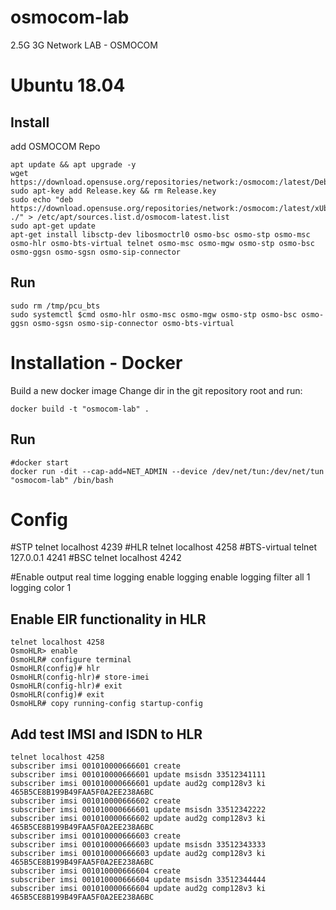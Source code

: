 # osmocom-lab
2.5G 3G Network LAB - OSMOCOM

# Ubuntu 18.04

## Install


add OSMOCOM Repo
```
apt update && apt upgrade -y
wget https://download.opensuse.org/repositories/network:/osmocom:/latest/Debian_10/Release.key
sudo apt-key add Release.key && rm Release.key
sudo echo "deb https://download.opensuse.org/repositories/network:/osmocom:/latest/xUbuntu_18.04/ ./" > /etc/apt/sources.list.d/osmocom-latest.list
sudo apt-get update
apt-get install libsctp-dev libosmoctrl0 osmo-bsc osmo-stp osmo-msc osmo-hlr osmo-bts-virtual telnet osmo-msc osmo-mgw osmo-stp osmo-bsc osmo-ggsn osmo-sgsn osmo-sip-connector
```
## Run
```
sudo rm /tmp/pcu_bts
sudo systemctl $cmd osmo-hlr osmo-msc osmo-mgw osmo-stp osmo-bsc osmo-ggsn osmo-sgsn osmo-sip-connector osmo-bts-virtual
```



# Installation - Docker

Build a new docker image
Change dir in the git repository root and run:
```
docker build -t "osmocom-lab" .
```
## Run

```
#docker start
docker run -dit --cap-add=NET_ADMIN --device /dev/net/tun:/dev/net/tun "osmocom-lab" /bin/bash
```





# Config

#STP
telnet localhost 4239
#HLR
telnet localhost 4258
#BTS-virtual
telnet 127.0.0.1 4241
#BSC
telnet localhost 4242


#Enable output real time logging
enable
logging enable
logging filter all 1
logging color 1


## Enable EIR functionality in HLR
```
telnet localhost 4258
OsmoHLR> enable
OsmoHLR# configure terminal
OsmoHLR(config)# hlr
OsmoHLR(config-hlr)# store-imei
OsmoHLR(config-hlr)# exit
OsmoHLR(config)# exit
OsmoHLR# copy running-config startup-config
```


## Add test IMSI and ISDN to HLR
```
telnet localhost 4258
subscriber imsi 001010000666601 create
subscriber imsi 001010000666601 update msisdn 33512341111
subscriber imsi 001010000666601 update aud2g comp128v3 ki 465B5CE8B199B49FAA5F0A2EE238A6BC
subscriber imsi 001010000666602 create
subscriber imsi 001010000666601 update msisdn 33512342222
subscriber imsi 001010000666602 update aud2g comp128v3 ki 465B5CE8B199B49FAA5F0A2EE238A6BC
subscriber imsi 001010000666603 create
subscriber imsi 001010000666603 update msisdn 33512343333
subscriber imsi 001010000666603 update aud2g comp128v3 ki 465B5CE8B199B49FAA5F0A2EE238A6BC
subscriber imsi 001010000666604 create
subscriber imsi 001010000666604 update msisdn 33512344444
subscriber imsi 001010000666604 update aud2g comp128v3 ki 465B5CE8B199B49FAA5F0A2EE238A6BC
```